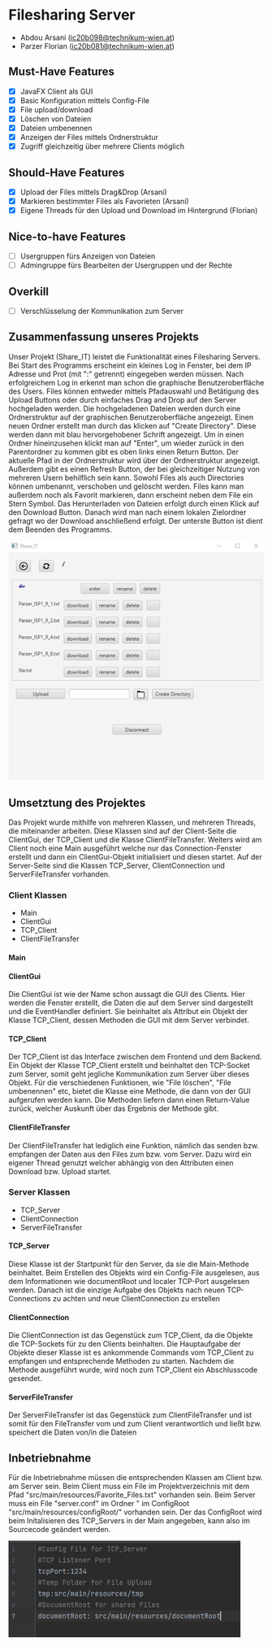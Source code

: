 # Filesharing Server

- Abdou Arsani (ic20b098@technikum-wien.at)
- Parzer Florian (ic20b081@technikum-wien.at)

## Must-Have Features

- [x] JavaFX Client als GUI
- [x] Basic Konfiguration mittels Config-File
- [x] File upload/download
- [x] Löschen von Dateien
- [x] Dateien umbenennen
- [x] Anzeigen der Files mittels Ordnerstruktur
- [x] Zugriff gleichzeitig über mehrere Clients möglich

## Should-Have Features

- [x] Upload der Files mittels Drag&Drop (Arsani)
- [x] Markieren bestimmter Files als Favorieten (Arsani)
- [x] Eigene Threads für den Upload und Download im Hintergrund (Florian)

## Nice-to-have Features

- [ ] Usergruppen fürs Anzeigen von Dateien
- [ ] Admingruppe fürs Bearbeiten der Usergruppen und der Rechte

## Overkill

- [ ] Verschlüsselung der Kommunikation zum Server


## Zusammenfassung unseres Projekts
Unser Projekt (Share_IT) leistet die Funktionalität eines Filesharing Servers. Bei Start des Programms erscheint ein kleines Log in Fenster, bei dem IP Adresse und Prot (mit ":" getrennt) eingegeben werden müssen. Nach erfolgreichem Log in erkennt man schon die graphische Benutzeroberfläche des Users. Files können entweder mittels Pfadauswahl und Betätigung des Upload Buttons oder durch einfaches Drag and Drop auf den Server hochgeladen werden. Die hochgeladenen Dateien werden durch eine Ordnerstruktur auf der graphischen Benutzeroberfläche angezeigt. Einen neuen Ordner erstellt man durch das klicken auf "Create Directory". Diese werden dann mit blau hervorgehobener Schrift angezeigt. Um in einen Ordner hineinzusehen klickt man auf "Enter", um wieder zurück in den Parentordner zu kommen gibt es oben links einen Return Button. Der aktuelle Pfad in der Ordnerstruktur wird über der Ordnerstruktur angezeigt. Außerdem gibt es einen Refresh Button, der bei gleichzeitiger Nutzung von mehreren Usern behilflich sein kann. Sowohl Files als auch Directories können umbenannt, verschoben und gelöscht werden. Files kann man außerdem noch als Favorit markieren, dann erscheint neben dem File ein Stern Symbol. Das Herunterladen von Dateien erfolgt durch einen Klick auf den Download Button. Danach wird man nach einem lokalen Zielordner gefragt wo der Download anschließend erfolgt. Der unterste Button ist dient dem Beenden des Programms.

![Alt text](/GUI.PNG?raw=true "Ansicht nach Login")

## Umsetztung des Projektes

Das Projekt wurde mithilfe von mehreren Klassen, und mehreren Threads, die miteinander arbeiten. Diese Klassen sind auf der Client-Seite die ClientGui, der TCP_Client und die Klasse ClientFileTransfer. Weiters wird am Client noch eine Main ausgeführt welche nur das Connection-Fenster erstellt und dann ein ClientGui-Objekt initialisiert und diesen startet. Auf der Server-Seite sind die Klassen TCP_Server, ClientConnection und ServerFileTransfer vorhanden.

### Client Klassen

* Main
* ClientGui
* TCP_Client
* ClientFileTransfer

#### Main


#### ClientGui
Die ClientGui ist wie der Name schon aussagt die GUI des Clients. Hier werden die Fenster erstellt, die Daten die auf dem Server sind dargestellt und die EventHandler definiert. Sie beinhaltet als Attribut ein Objekt der Klasse TCP_Client, dessen Methoden die GUI mit dem Server verbindet.

#### TCP_Client
Der TCP_Client ist das Interface zwischen dem Frontend und dem Backend. Ein Objekt der Klasse TCP_Client erstellt und beinhaltet den TCP-Socket zum Server, somit geht jegliche Kommunikation zum Server über dieses Objekt. Für die verschiedenen Funktionen, wie "File löschen", "File umbenennen" etc, bietet die Klasse eine Methode, die dann von der GUI aufgerufen werden kann. Die Methoden liefern dann einen Return-Value zurück, welcher Auskunft über das Ergebnis der Methode gibt.

#### ClientFileTransfer
Der ClientFileTransfer hat lediglich eine Funktion, nämlich das senden bzw. empfangen der Daten aus den Files zum bzw. vom Server. Dazu wird ein eigener Thread genutzt welcher abhängig von den Attributen einen Download bzw. Upload startet.

### Server Klassen

* TCP_Server
* ClientConnection
* ServerFileTransfer

#### TCP_Server
Diese Klasse ist der Startpunkt für den Server, da sie die Main-Methode beinhaltet. Beim Erstellen des Objekts wird ein Config-File ausgelesen, aus dem Informationen wie documentRoot und localer TCP-Port ausgelesen werden. Danach ist die einzige Aufgabe des Objekts nach neuen TCP-Connections zu achten und neue ClientConnection zu erstellen

#### ClientConnection
Die ClientConnection ist das Gegenstück zum TCP_Client, da die Objekte die TCP-Sockets für zu den Clients beinhalten. Die Hauptaufgabe der Objekte dieser Klasse ist es ankommende Commands vom TCP_Client zu empfangen und entsprechende Methoden zu starten. Nachdem die Methode ausgeführt wurde, wird noch zum TCP_Client ein Abschlusscode gesendet.

#### ServerFileTransfer
Der ServerFileTransfer ist das Gegenstück zum ClientFileTransfer und ist somit für den FileTransfer vom und zum Client verantwortlich und ließt bzw. speichert die Daten von/in die Dateien

## Inbetriebnahme

Für die Inbetriebnahme müssen die entsprechenden Klassen am Client bzw. am Server sein. Beim Client muss ein File im Projektverzeichnis mit dem Pfad "src/main/resources/Favorite_Files.txt" vorhanden sein. Beim Server muss ein File "server.conf" im Ordner " im ConfigRoot "src/main/resources/configRoot/" vorhanden sein. Der das ConfigRoot wird beim Initalisieren des TCP_Servers in der Main angegeben, kann also im Sourcecode geändert werden.

![Alt text](/serverConf.PNG?raw=true "Beispiel server.conf")
